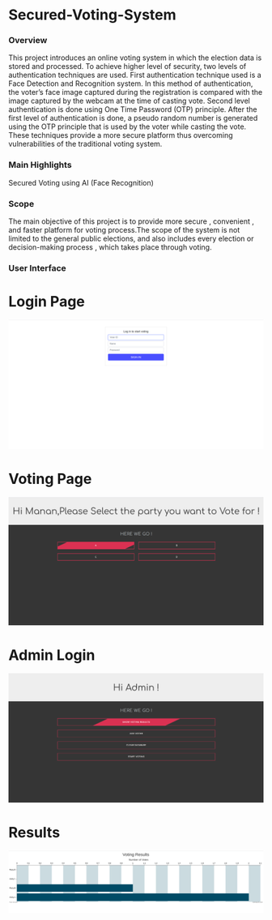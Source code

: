# Secured-Voting-System

### Overview
This project introduces an online voting system in which the election data is stored and processed.
To achieve higher level of security, two levels of authentication techniques are used.
First authentication technique used is a Face Detection and Recognition system.
In this method of authentication, the voter’s face image captured during the registration is compared with the image captured by the webcam at the time of casting vote. Second level authentication is done using One Time Password (OTP) principle.
After the first level of authentication is done, a pseudo random number is generated using the OTP principle that is used by the voter while casting the vote. These techniques provide a more secure platform thus overcoming vulnerabilities of the traditional voting system.

### Main Highlights
Secured Voting using AI (Face Recognition)

### Scope

The main objective of this project is to provide more secure , convenient , and faster platform for voting process.The scope of the system is not limited to the general public elections, and also includes every election or decision-making process , which takes place through voting.

### User Interface
# Login Page
![Login Page](/images/img1.png)

# Voting Page
![Voting Page](/images/img2.png)

# Admin Login
![Admin Login](/images/img3.png)

# Results
![Results](/images/img4.png)

